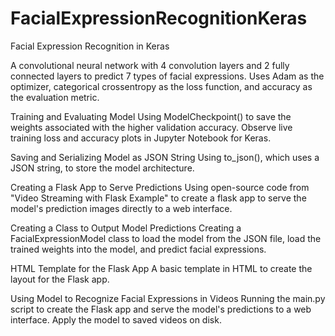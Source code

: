 # FacialExpressionRecognitionKeras
Facial Expression Recognition in Keras

A convolutional neural network with 4 convolution layers and 2 fully connected layers to predict 7 types of facial expressions.
Uses Adam as the optimizer, categorical crossentropy as the loss function, and accuracy as the evaluation metric.

Training and Evaluating Model
Using ModelCheckpoint() to save the weights associated with the higher validation accuracy.
Observe live training loss and accuracy plots in Jupyter Notebook for Keras.

Saving and Serializing Model as JSON String
Using to_json(), which uses a JSON string, to store the model architecture.

Creating a Flask App to Serve Predictions
Using open-source code from "Video Streaming with Flask Example" to create a flask app to serve the model's prediction images directly to a web interface.

Creating a Class to Output Model Predictions
Creating a FacialExpressionModel class to load the model from the JSON file, load the trained weights into the model, and predict facial expressions.

HTML Template for the Flask App
A basic template in HTML to create the layout for the Flask app.

Using Model to Recognize Facial Expressions in Videos
Running the main.py script to create the Flask app and serve the model's predictions to a web interface.
Apply the model to saved videos on disk.
